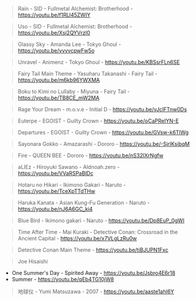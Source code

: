 > Rain - SID - Fullmetal Alchemist: Brotherhood - https://youtu.be/f1RLl45ZWIY

> Uso - SID - Fullmetal Alchemist: Brotherhood - https://youtu.be/Xsj2QYVrzl0

> Glassy Sky - Amanda Lee - Tokyo Ghoul - https://youtu.be/vvvvcpwFw5o

> Unravel - Animenz - Tokyo Ghoul - https://youtu.be/KBSsrFLn6SE

> Fairy Tail Main Theme - Yasuharu Takanashi - Fairy Tail - https://youtu.be/m6kb96YWXMA

> Boku to Kimi no Lullaby - Miyuna - Fairy Tail - https://youtu.be/TB8CE_mW2MA

> Rage Your Dream - m.o.v.e - Initial D - https://youtu.be/vJclFTnw0Ds

> Euterpe - EGOIST - Guilty Crown - https://youtu.be/oCaPReIYN-E

> Departures - EGOIST - Guilty Crown - https://youtu.be/GVsw-k6TIWg

> Sayonara Gokko - Amazarashi - Dororo - https://youtu.be/-SjrlKsibqM

> Fire - QUEEN BEE - Dororo - https://youtu.be/nS32IXrNgfw

> aLIEz - Hiroyuki Sawano - Aldnoah.zero - https://youtu.be/VVaRSPaBlDc

> Hotaru no Hikari - Ikimono Gakari - Naruto - https://youtu.be/TceXpTTdTHw

> Haruka Kanata - Asian Kung-Fu Generation - Naruto - https://youtu.be/nJ6A6GC_ki4

> Blue Bird - Ikimono gakari - Naruto - https://youtu.be/Dp8EuP_0gWI

> Time After Time - Mai Kuraki - Detective Conan: Crossroad in the Ancient Capital - https://youtu.be/x7VLgLzRu0w

> Detective Conan Main Theme - https://youtu.be/tiBJUPN1Fxc

> Joe Hisaishi

- One Summer's Day - Spirited Away - https://youtu.be/Jsbro4E6r18
- Summer - https://youtu.be/qEb4TG10jW8

> 地球仪 - Yumi Matsuzawa - 2007 - https://youtu.be/aaste1ahl6Y

